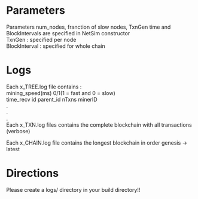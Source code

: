 # Parameters
Parameters num_nodes, franction of slow nodes, TxnGen time and BlockIntervals are specified in NetSim constructor  
TxnGen : specified per node  
BlockInterval : specified for whole chain  

# Logs
Each x_TREE.log file contains :  
mining_speed(ms) 0/1(1 = fast and 0 = slow)   
time_recv id parent_id nTxns minerID  
.  
.  
.  
Each x_TXN.log files contains the complete blockchain with all transactions (verbose)  

Each x_CHAIN.log file contains the longest blockchain in order genesis -> latest  

# Directions
Please create a logs/ directory in your build directory!!

